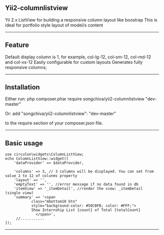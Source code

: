 ## Yii2-columnlistview
Yii 2.x ListView for building a responsive column layout like boostrap
This is ideal for portfolio style layout of model/s content

---

## Feature
Default display column is 1, for example, col-lg-12, col-sm-12, col-md-12 and col-xs-12
Easily configurable for custom layouts
Generates fully responsive columns;

---

## Installation

Either run:
php composer.phar require songchiva/yii2-columnlistview "dev-master"

Or: add
"songchiva/yii2-columnlistview": "dev-master"

to the require section of your composer.json file.

---

## Basic usage

	use circulon\widgets\ColumnListView;
	echo ColumnListView::widget([
		'dataProvider' => $dataProvider,

		'columns' => 3, // 3 columns will be displayed. You can set from value 2 to 12 of colunms property
		'layout' => '',
		'emptyText' => '', //error message if no data found in db
		'itemView' => '_itemDetail', //render the view: _itemDetail (single view)
		'summary' => '<span 
				class="mbottom10 btn" 
				style="background-color: #50CBFB; color: #FFF;"> 
				Show Internship List {count} of Total {totalCount}
			      </span>',
		 //...........
	]);

---

